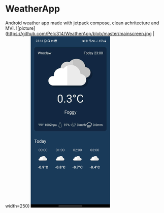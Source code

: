 # WeatherApp
Android weather app made with jetpack compose, clean achritecture and MVI.
![picture](https://github.com/Pelc314/WeatherApp/blob/master/mainscreen.jpg | width=250)
<img src="https://github.com/Pelc314/WeatherApp/blob/master/mainscreen.jpg" width="250">
